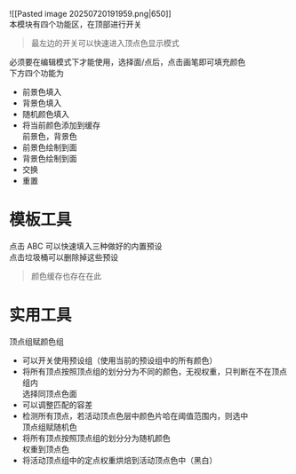 ![[Pasted image 20250720191959.png|650]]  
本模块有四个功能区，在顶部进行开关  
> 最左边的开关可以快速进入顶点色显示模式  

必须要在编辑模式下才能使用，选择面/点后，点击画笔即可填充颜色  
下方四个功能为  
- 前景色填入
- 背景色填入
- 随机颜色填入
- 将当前颜色添加到缓存  
前景色，背景色  
- 前景色绘制到面
- 背景色绘制到面
- 交换
- 重置

# 模板工具
点击 ABC 可以快速填入三种做好的内置预设  
点击垃圾桶可以删除掉这些预设  
> 颜色缓存也存在在此  

# 实用工具
顶点组赋颜色组    
- 可以开关使用预设组（使用当前的预设组中的所有颜色）  
- 将所有顶点按照顶点组的划分分为不同的颜色，无视权重，只判断在不在顶点组内  
选择同顶点色面  
- 可以调整匹配的容差  
- 检测所有顶点，若活动顶点色层中颜色片哈在阈值范围内，则选中  
顶点组赋随机色  
- 将所有顶点按照顶点组的划分分为随机颜色  
权重到顶点色  
- 将活动顶点组中的定点权重烘焙到活动顶点色中（黑白）  
